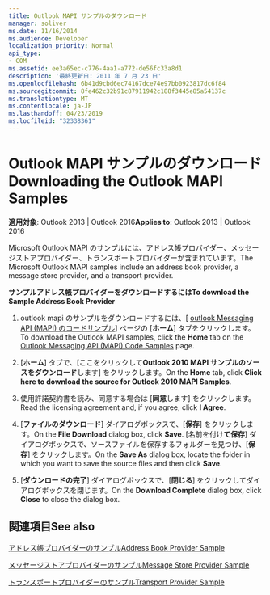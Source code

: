 ```yaml
---
title: Outlook MAPI サンプルのダウンロード
manager: soliver
ms.date: 11/16/2014
ms.audience: Developer
localization_priority: Normal
api_type:
- COM
ms.assetid: ee3a65ec-c776-4aa1-a772-de56fc33a8d1
description: '最終更新日: 2011 年 7 月 23 日'
ms.openlocfilehash: 6b41d9cbd6ec74167dce74e97bb0923817dc6f84
ms.sourcegitcommit: 8fe462c32b91c87911942c188f3445e85a54137c
ms.translationtype: MT
ms.contentlocale: ja-JP
ms.lasthandoff: 04/23/2019
ms.locfileid: "32338361"
---
```

# <a name="downloading-the-outlook-mapi-samples"></a><span data-ttu-id="90f01-103">Outlook MAPI サンプルのダウンロード</span><span class="sxs-lookup"><span data-stu-id="90f01-103">Downloading the Outlook MAPI Samples</span></span>

  
  
<span data-ttu-id="90f01-104">**適用対象**: Outlook 2013 | Outlook 2016</span><span class="sxs-lookup"><span data-stu-id="90f01-104">**Applies to**: Outlook 2013 | Outlook 2016</span></span> 
  
<span data-ttu-id="90f01-105">Microsoft Outlook MAPI のサンプルには、アドレス帳プロバイダー、メッセージストアプロバイダー、トランスポートプロバイダーが含まれています。</span><span class="sxs-lookup"><span data-stu-id="90f01-105">The Microsoft Outlook MAPI samples include an address book provider, a message store provider, and a transport provider.</span></span>
  
 <span data-ttu-id="90f01-106">**サンプルアドレス帳プロバイダーをダウンロードするには**</span><span class="sxs-lookup"><span data-stu-id="90f01-106">**To download the Sample Address Book Provider**</span></span>
  
1. <span data-ttu-id="90f01-107">outlook mapi のサンプルをダウンロードするには、[ [outlook Messaging API (MAPI) のコードサンプル](https://ol2010mapisamples.codeplex.com/)] ページの [**ホーム**] タブをクリックします。</span><span class="sxs-lookup"><span data-stu-id="90f01-107">To download the Outlook MAPI samples, click the **Home** tab on the [Outlook Messaging API (MAPI) Code Samples](https://ol2010mapisamples.codeplex.com/) page.</span></span> 
    
2. <span data-ttu-id="90f01-108">[**ホーム**] タブで、[ここをクリックして**Outlook 2010 MAPI サンプルのソースをダウンロード**します] をクリックします。</span><span class="sxs-lookup"><span data-stu-id="90f01-108">On the **Home** tab, click **Click here to download the source for Outlook 2010 MAPI Samples**.</span></span>
    
3. <span data-ttu-id="90f01-109">使用許諾契約書を読み、同意する場合は [**同意**します] をクリックします。</span><span class="sxs-lookup"><span data-stu-id="90f01-109">Read the licensing agreement and, if you agree, click **I Agree**.</span></span>
    
4. <span data-ttu-id="90f01-110">[**ファイルのダウンロード**] ダイアログボックスで、[**保存**] をクリックします。</span><span class="sxs-lookup"><span data-stu-id="90f01-110">On the **File Download** dialog box, click **Save**.</span></span> <span data-ttu-id="90f01-111">[名前を付け**て保存**] ダイアログボックスで、ソースファイルを保存するフォルダーを見つけ、[**保存**] をクリックします。</span><span class="sxs-lookup"><span data-stu-id="90f01-111">On the **Save As** dialog box, locate the folder in which you want to save the source files and then click **Save**.</span></span>
    
5. <span data-ttu-id="90f01-112">[**ダウンロードの完了**] ダイアログボックスで、[**閉じる**] をクリックしてダイアログボックスを閉じます。</span><span class="sxs-lookup"><span data-stu-id="90f01-112">On the **Download Complete** dialog box, click **Close** to close the dialog box.</span></span> 
    
## <a name="see-also"></a><span data-ttu-id="90f01-113">関連項目</span><span class="sxs-lookup"><span data-stu-id="90f01-113">See also</span></span>



[<span data-ttu-id="90f01-114">アドレス帳プロバイダーのサンプル</span><span class="sxs-lookup"><span data-stu-id="90f01-114">Address Book Provider Sample</span></span>](address-book-provider-sample.md)
  
[<span data-ttu-id="90f01-115">メッセージストアプロバイダーのサンプル</span><span class="sxs-lookup"><span data-stu-id="90f01-115">Message Store Provider Sample</span></span>](message-store-provider-sample.md)
  
[<span data-ttu-id="90f01-116">トランスポートプロバイダーのサンプル</span><span class="sxs-lookup"><span data-stu-id="90f01-116">Transport Provider Sample</span></span>](transport-provider-sample.md)

